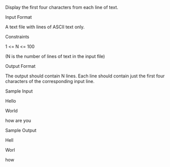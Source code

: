 Display the first four characters from each line of text.

Input Format

A text file with lines of ASCII text only.

Constraints

1 <= N <= 100

(N is the number of lines of text in the input file)

Output Format

The output should contain N lines. Each line should contain just the first four characters of the corresponding input line.

Sample Input

Hello

World

how are you

Sample Output


Hell

Worl

how 